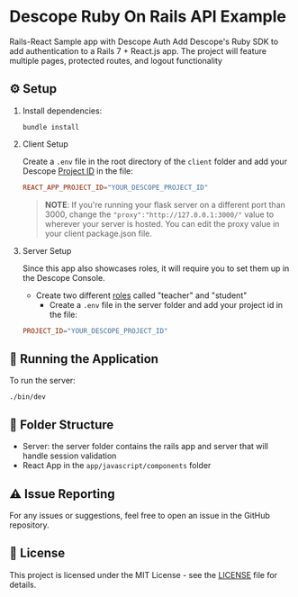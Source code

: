 # Descope Ruby On Rails API Example

Rails-React Sample app with Descope Auth
Add Descope's Ruby SDK to add authentication to a Rails 7 + React.js app. The project will feature multiple pages, protected routes, and logout functionality

## ⚙️ Setup
 
1. Install dependencies:

    ```
    bundle install
    ```

2. Client Setup

    Create a ```.env``` file in the root directory of the `client` folder and add your Descope [Project ID](https://app.descope.com/settings/project) in the file:
    
    ```toml
    REACT_APP_PROJECT_ID="YOUR_DESCOPE_PROJECT_ID"
    ```

    > **NOTE**: If you're running your flask server on a different port than 3000, change the ```"proxy":"http://127.0.0.1:3000/"``` value to wherever your server is hosted. You can edit the proxy value in your client package.json file.

3. Server Setup

    Since this app also showcases roles, it will require you to set them up in the Descope Console.
    
    - Create two different [roles]((https://app.descope.com/authorization)) called "teacher" and "student" <br>
      - Create a ```.env``` file in the server folder and add your project id in the file:
    ```toml
    PROJECT_ID="YOUR_DESCOPE_PROJECT_ID"
    ```

## 🔮 Running the Application

To run the server:

```
./bin/dev 
```

## 📁 Folder Structure

- Server: the server folder contains the rails app and server that will handle session validation
- React App in the `app/javascript/components` folder

## ⚠️ Issue Reporting

For any issues or suggestions, feel free to open an issue in the GitHub repository.

## 📜 License

This project is licensed under the MIT License - see the [LICENSE](LICENSE) file for details.

